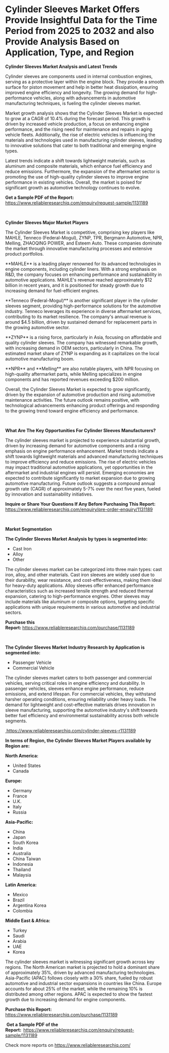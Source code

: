 <p><h1>Cylinder Sleeves Market Offers Provide Insightful Data for the Time Period from 2025 to 2032 and also Provide Analysis Based on Application, Type, and Region</h1></p><p><strong>Cylinder Sleeves Market Analysis and Latest Trends</strong></p>
<p><p>Cylinder sleeves are components used in internal combustion engines, serving as a protective layer within the engine block. They provide a smooth surface for piston movement and help in better heat dissipation, ensuring improved engine efficiency and longevity. The growing demand for high-performance vehicles, along with advancements in automotive manufacturing techniques, is fueling the cylinder sleeves market.</p><p>Market growth analysis shows that the Cylinder Sleeves Market is expected to grow at a CAGR of 10.4% during the forecast period. This growth is driven by increased vehicle production, a focus on enhancing engine performance, and the rising need for maintenance and repairs in aging vehicle fleets. Additionally, the rise of electric vehicles is influencing the materials and technologies used in manufacturing cylinder sleeves, leading to innovative solutions that cater to both traditional and emerging engine types.</p><p>Latest trends indicate a shift towards lightweight materials, such as aluminum and composite materials, which enhance fuel efficiency and reduce emissions. Furthermore, the expansion of the aftermarket sector is promoting the use of high-quality cylinder sleeves to improve engine performance in existing vehicles. Overall, the market is poised for significant growth as automotive technology continues to evolve.</p></p>
<p><strong>Get a Sample PDF of the Report:&nbsp;</strong> <a href="https://www.reliableresearchiq.com/enquiry/request-sample/1131189?utm_campaign=3130&utm_medium=2&utm_source=Github&utm_content=ia&utm_term=02042025&utm_id=cylinder-sleeves">https://www.reliableresearchiq.com/enquiry/request-sample/1131189</a></p>
<p>&nbsp;</p>
<p><strong>Cylinder Sleeves Major Market Players</strong></p>
<p><p>The Cylinder Sleeves Market is competitive, comprising key players like MAHLE, Tenneco (Federal-Mogul), ZYNP, TPR, Bergmann Automotive, NPR, Melling, ZHAOQING POWER, and Esteem Auto. These companies dominate the market through innovative manufacturing processes and extensive product portfolios.</p><p>**MAHLE** is a leading player renowned for its advanced technologies in engine components, including cylinder liners. With a strong emphasis on R&D, the company focuses on enhancing performance and sustainability in automotive applications. MAHLE's revenue reached approximately $12 billion in recent years, and it is positioned for steady growth due to increasing demand for fuel-efficient engines.</p><p>**Tenneco (Federal-Mogul)** is another significant player in the cylinder sleeves segment, providing high-performance solutions for the automotive industry. Tenneco leverages its experience in diverse aftermarket services, contributing to its market resilience. The company's annual revenue is around $4.5 billion, driven by sustained demand for replacement parts in the growing automotive sector.</p><p>**ZYNP** is a rising force, particularly in Asia, focusing on affordable and quality cylinder sleeves. The company has witnessed remarkable growth, with increasing demand in OEM sectors, particularly in China. The estimated market share of ZYNP is expanding as it capitalizes on the local automotive manufacturing boom.</p><p>**NPR** and **Melling** are also notable players, with NPR focusing on high-quality aftermarket parts, while Melling specializes in engine components and has reported revenues exceeding $200 million.</p><p>Overall, the Cylinder Sleeves Market is expected to grow significantly, driven by the expansion of automotive production and rising automotive maintenance activities. The future outlook remains positive, with technological advancements enhancing product offerings and responding to the growing trend toward engine efficiency and performance.</p></p>
<p>&nbsp;</p>
<p><strong>What Are The Key Opportunities For Cylinder Sleeves Manufacturers?</strong></p>
<p><p>The cylinder sleeves market is projected to experience substantial growth, driven by increasing demand for automotive components and a rising emphasis on engine performance enhancement. Market trends indicate a shift towards lightweight materials and advanced manufacturing techniques to improve efficiency and reduce emissions. The rise of electric vehicles may impact traditional automotive applications, yet opportunities in the aftermarket and industrial engines will persist. Emerging economies are expected to contribute significantly to market expansion due to growing automotive manufacturing. Future outlook suggests a compound annual growth rate (CAGR) of approximately 5-7% over the next five years, fueled by innovation and sustainability initiatives.</p></p>
<p><strong>Inquire or Share Your Questions If Any Before Purchasing This Report:</strong> <a href="https://www.reliableresearchiq.com/enquiry/pre-order-enquiry/1131189?utm_campaign=3130&utm_medium=2&utm_source=Github&utm_content=ia&utm_term=02042025&utm_id=cylinder-sleeves">https://www.reliableresearchiq.com/enquiry/pre-order-enquiry/1131189</a></p>
<p>&nbsp;</p>
<p><strong>Market Segmentation</strong></p>
<p><strong>The Cylinder Sleeves Market Analysis by types is segmented into:</strong></p>
<p><ul><li>Cast Iron</li><li>Alloy</li><li>Other</li></ul></p>
<p><p>The cylinder sleeves market can be categorized into three main types: cast iron, alloy, and other materials. Cast iron sleeves are widely used due to their durability, wear resistance, and cost-effectiveness, making them ideal for heavy-duty applications. Alloy sleeves offer enhanced performance characteristics such as increased tensile strength and reduced thermal expansion, catering to high-performance engines. Other sleeves may include materials like aluminum or composite options, targeting specific applications with unique requirements in various automotive and industrial sectors.</p></p>
<p><strong>Purchase this Report:&nbsp;</strong><a href="https://www.reliableresearchiq.com/purchase/1131189?utm_campaign=3130&utm_medium=2&utm_source=Github&utm_content=ia&utm_term=02042025&utm_id=cylinder-sleeves">https://www.reliableresearchiq.com/purchase/1131189</a></p>
<p>&nbsp;</p>
<p><strong>The Cylinder Sleeves Market Industry Research by Application is segmented into:</strong></p>
<p><ul><li>Passenger Vehicle</li><li>Commercial Vehicle</li></ul></p>
<p><p>The cylinder sleeves market caters to both passenger and commercial vehicles, serving critical roles in engine efficiency and durability. In passenger vehicles, sleeves enhance engine performance, reduce emissions, and extend lifespan. For commercial vehicles, they withstand harsher operating conditions, ensuring reliability under heavy loads. The demand for lightweight and cost-effective materials drives innovation in sleeve manufacturing, supporting the automotive industry's shift towards better fuel efficiency and environmental sustainability across both vehicle segments.</p></p>
<p><a href="https://www.reliableresearchiq.com/cylinder-sleeves-r1131189?utm_campaign=3130&utm_medium=2&utm_source=Github&utm_content=ia&utm_term=02042025&utm_id=cylinder-sleeves">&nbsp;https://www.reliableresearchiq.com/cylinder-sleeves-r1131189</a></p>
<p><strong>In terms of Region, the Cylinder Sleeves Market Players available by Region are:</strong></p>
<p>
    <p> <strong> North America: </strong>
        <ul>
            <li>United States</li>
            <li>Canada</li>
        </ul>
        </p> 
    <p> <strong> Europe: </strong>
        <ul>
            <li>Germany</li>
            <li>France</li>
            <li>U.K.</li>
            <li>Italy</li>
            <li>Russia</li>
        </ul>
        </p> 
    <p> <strong> Asia-Pacific: </strong>
        <ul>
            <li>China</li>
            <li>Japan</li>
            <li>South Korea</li>
            <li>India</li>
            <li>Australia</li>
            <li>China Taiwan</li>
            <li>Indonesia</li>
            <li>Thailand</li>
            <li>Malaysia</li>
        </ul>
        </p> 
    <p> <strong> Latin America: </strong>
        <ul>
            <li>Mexico</li>
            <li>Brazil</li>
            <li>Argentina Korea</li>
            <li>Colombia</li>
        </ul>
        </p> 
    <p> <strong> Middle East & Africa: </strong>
        <ul>
            <li>Turkey</li>
            <li>Saudi</li>
            <li>Arabia</li>
            <li>UAE</li>
            <li>Korea</li>
        </ul>
    </p>
    </p>
<p><p>The cylinder sleeves market is witnessing significant growth across key regions. The North American market is projected to hold a dominant share of approximately 35%, driven by advanced manufacturing technologies. Asia-Pacific (APAC) follows closely with a 30% share, fueled by robust automotive and industrial sector expansions in countries like China. Europe accounts for about 25% of the market, while the remaining 10% is distributed among other regions. APAC is expected to show the fastest growth due to increasing demand for engine components.</p></p>
<p><strong>Purchase this Report: </strong><a href="https://www.reliableresearchiq.com/purchase/1131189?utm_campaign=3130&utm_medium=2&utm_source=Github&utm_content=ia&utm_term=02042025&utm_id=cylinder-sleeves">https://www.reliableresearchiq.com/purchase/1131189</a></p>
<p>&nbsp;<strong>Get a Sample PDF of the Report:&nbsp;&nbsp;</strong><a href="https://www.reliableresearchiq.com/enquiry/request-sample/1131189?utm_campaign=3130&utm_medium=2&utm_source=Github&utm_content=ia&utm_term=02042025&utm_id=cylinder-sleeves">https://www.reliableresearchiq.com/enquiry/request-sample/1131189</a></p>
<p><strong></strong></p>
<p>Check more reports on <a href="https://www.reliableresearchiq.com/?utm_campaign=3130&utm_medium=2&utm_source=Github&utm_content=ia&utm_term=02042025&utm_id=cylinder-sleeves">https://www.reliableresearchiq.com/</a></p>